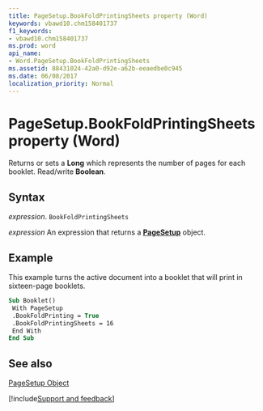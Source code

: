 ```yaml
---
title: PageSetup.BookFoldPrintingSheets property (Word)
keywords: vbawd10.chm158401737
f1_keywords:
- vbawd10.chm158401737
ms.prod: word
api_name:
- Word.PageSetup.BookFoldPrintingSheets
ms.assetid: 88431024-42a0-d92e-a62b-eeaedbe0c945
ms.date: 06/08/2017
localization_priority: Normal
---
```



# PageSetup.BookFoldPrintingSheets property (Word)

Returns or sets a  **Long** which represents the number of pages for each booklet. Read/write **Boolean**.


## Syntax

_expression_. `BookFoldPrintingSheets`

 _expression_ An expression that returns a **[PageSetup](Word.PageSetup.md)** object.


## Example

This example turns the active document into a booklet that will print in sixteen-page booklets.


```vb
Sub Booklet() 
 With PageSetup 
 .BookFoldPrinting = True 
 .BookFoldPrintingSheets = 16 
 End With 
End Sub
```


## See also


[PageSetup Object](Word.PageSetup.md)

[!include[Support and feedback](~/includes/feedback-boilerplate.md)]